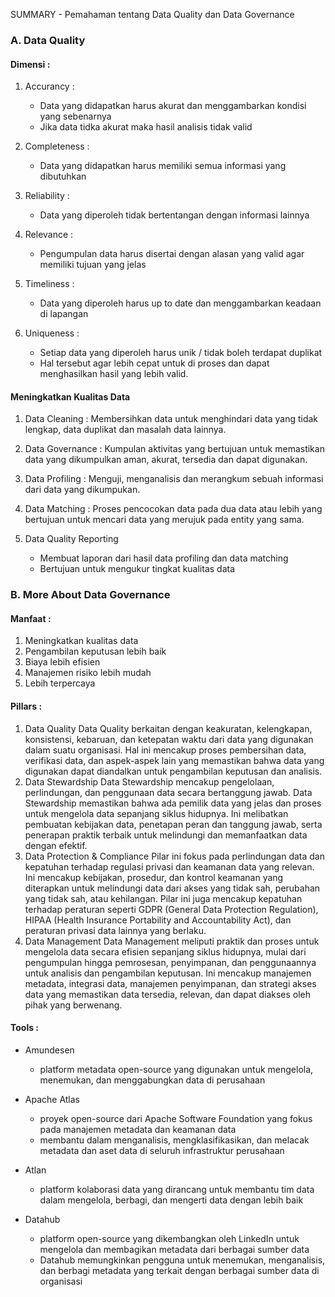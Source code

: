 SUMMARY - Pemahaman tentang Data Quality dan Data Governance

### A. Data Quality
#### Dimensi :
1. Accurancy :
    - Data yang didapatkan harus akurat dan menggambarkan kondisi yang sebenarnya
    - Jika data tidka akurat maka hasil analisis tidak valid

2. Completeness :
    - Data yang didapatkan harus memiliki semua informasi yang dibutuhkan 

3. Reliability :
    - Data yang diperoleh tidak bertentangan dengan informasi lainnya

4. Relevance :
    - Pengumpulan data harus disertai dengan alasan yang valid agar memiliki tujuan yang jelas

5. Timeliness :
    - Data yang diperoleh harus up to date dan menggambarkan keadaan di lapangan 

6. Uniqueness :
    - Setiap data yang diperoleh harus unik / tidak boleh terdapat duplikat
    - Hal tersebut agar lebih cepat untuk di proses dan dapat menghasilkan hasil yang lebih valid.

#### Meningkatkan Kualitas Data
1. Data Cleaning :
    Membersihkan data untuk menghindari data yang tidak lengkap, data duplikat dan masalah data lainnya. 

2. Data Governance :
    Kumpulan aktivitas yang bertujuan untuk memastikan data yang dikumpulkan aman, akurat, tersedia dan dapat digunakan.

3. Data Profiling :
    Menguji, menganalisis dan merangkum sebuah informasi dari data yang dikumpukan. 

4. Data Matching :
    Proses pencocokan data pada dua data atau lebih yang bertujuan untuk mencari data yang merujuk pada entity yang sama. 

5. Data Quality Reporting
    - Membuat laporan dari hasil data profiling dan data matching
    - Bertujuan untuk mengukur tingkat kualitas data

### B. More About Data Governance
#### Manfaat :
1. Meningkatkan kualitas data
2. Pengambilan keputusan lebih baik
3. Biaya lebih efisien 
4. Manajemen risiko lebih mudah
5. Lebih terpercaya

#### Pillars :
1. Data Quality
Data Quality berkaitan dengan keakuratan, kelengkapan, konsistensi, kebaruan, dan ketepatan waktu dari data yang digunakan dalam suatu organisasi. Hal ini mencakup proses pembersihan data, verifikasi data, dan aspek-aspek lain yang memastikan bahwa data yang digunakan dapat diandalkan untuk pengambilan keputusan dan analisis.
2. Data Stewardship
Data Stewardship mencakup pengelolaan, perlindungan, dan penggunaan data secara bertanggung jawab. Data Stewardship memastikan bahwa ada pemilik data yang jelas dan proses untuk mengelola data sepanjang siklus hidupnya. Ini melibatkan pembuatan kebijakan data, penetapan peran dan tanggung jawab, serta penerapan praktik terbaik untuk melindungi dan memanfaatkan data dengan efektif.
3. Data Protection & Compliance
Pilar ini fokus pada perlindungan data dan kepatuhan terhadap regulasi privasi dan keamanan data yang relevan. Ini mencakup kebijakan, prosedur, dan kontrol keamanan yang diterapkan untuk melindungi data dari akses yang tidak sah, perubahan yang tidak sah, atau kehilangan. Pilar ini juga mencakup kepatuhan terhadap peraturan seperti GDPR (General Data Protection Regulation), HIPAA (Health Insurance Portability and Accountability Act), dan peraturan privasi data lainnya yang berlaku.
4. Data Management
Data Management meliputi praktik dan proses untuk mengelola data secara efisien sepanjang siklus hidupnya, mulai dari pengumpulan hingga pemrosesan, penyimpanan, dan penggunaannya untuk analisis dan pengambilan keputusan. Ini mencakup manajemen metadata, integrasi data, manajemen penyimpanan, dan strategi akses data yang memastikan data tersedia, relevan, dan dapat diakses oleh pihak yang berwenang.

#### Tools : 
- Amundesen
    *  platform metadata open-source yang digunakan untuk mengelola, menemukan, dan menggabungkan data di perusahaan
    
- Apache Atlas
    *  proyek open-source dari Apache Software Foundation yang fokus pada manajemen metadata dan keamanan data
    * membantu dalam menganalisis, mengklasifikasikan, dan melacak metadata dan aset data di seluruh infrastruktur perusahaan

- Atlan
    * platform kolaborasi data yang dirancang untuk membantu tim data dalam mengelola, berbagi, dan mengerti data dengan lebih baik

- Datahub
    * platform open-source yang dikembangkan oleh LinkedIn untuk mengelola dan membagikan metadata dari berbagai sumber data
    * Datahub memungkinkan pengguna untuk menemukan, menganalisis, dan berbagi metadata yang terkait dengan berbagai sumber data di organisasi